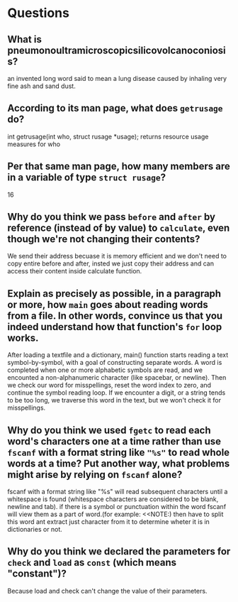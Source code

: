 # Questions

## What is pneumonoultramicroscopicsilicovolcanoconiosis?

an invented long word said to mean a lung disease caused by inhaling very fine ash and sand dust.

## According to its man page, what does `getrusage` do?

int getrusage(int who, struct rusage *usage);
returns resource usage measures for who

## Per that same man page, how many members are in a variable of type `struct rusage`?

16

## Why do you think we pass `before` and `after` by reference (instead of by value) to `calculate`, even though we're not changing their contents?

We send their address becuase it is memory efficient and we don't need to copy entire before and after, insted we just copy their address and can access their content
inside calculate function.

## Explain as precisely as possible, in a paragraph or more, how `main` goes about reading words from a file. In other words, convince us that you indeed understand how that function's `for` loop works.

After loading a textfile and a dictionary, main() function starts reading a text
symbol-by-symbol, with a goal of constructing separate words. A word is completed
when one or more alphabetic symbols are read, and we encounted a non-alphanumeric
character (like spacebar, or newline). Then we check our word for misspellings,
reset the word index to zero, and continue the symbol reading loop. If we encounter
a digit, or a string tends to be too long, we traverse this word in the text, but we
won't check it for misspellings.

## Why do you think we used `fgetc` to read each word's characters one at a time rather than use `fscanf` with a format string like `"%s"` to read whole words at a time? Put another way, what problems might arise by relying on `fscanf` alone?

fscanf with a format string like "%s" will read subsequent characters until a whitespace is found (whitespace characters are considered to be
blank, newline and tab). if there is a symbol or punctuation within the word fscanf will view them as a part of word.(for example: <<NOTE:) then
have to split this word ant extract just character from it to determine wheter it is in dictionaries or not.

## Why do you think we declared the parameters for `check` and `load` as `const` (which means "constant")?

Because load and check can't change the value of their parameters.